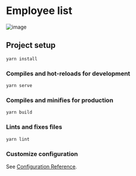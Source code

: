 # Employee list

![image](https://user-images.githubusercontent.com/127539392/232159431-4f9bc34b-d745-48c4-b77c-58f0235e65fb.png)

## Project setup
```
yarn install
```

### Compiles and hot-reloads for development
```
yarn serve
```

### Compiles and minifies for production
```
yarn build
```

### Lints and fixes files
```
yarn lint
```

### Customize configuration
See [Configuration Reference](https://cli.vuejs.org/config/).
